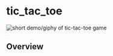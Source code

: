 # tic_tac_toe

![short demo/giphy of tic-tac-toe game](https://raw.githubusercontent.com/josephskrzysowski/tic_tac_toe/master/img/tic_tac_toe.gif?raw=true)


## Overview
